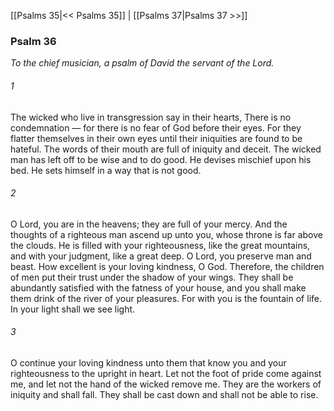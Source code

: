 [[Psalms 35|<< Psalms 35]]  |  [[Psalms 37|Psalms 37 >>]]

### Psalm 36

*To the chief musician, a psalm of David the servant of the Lord.*

###### 1
The wicked who live in transgression say in their hearts, There is no condemnation — for there is no fear of God before their eyes. For they flatter themselves in their own eyes until their iniquities are found to be hateful. The words of their mouth are full of iniquity and deceit. The wicked man has left off to be wise and to do good. He devises mischief upon his bed. He sets himself in a way that is not good.

###### 2
O Lord, you are in the heavens; they are full of your mercy. And the thoughts of a righteous man ascend up unto you, whose throne is far above the clouds. He is filled with your righteousness, like the great mountains, and with your judgment, like a great deep. O Lord, you preserve man and beast. How excellent is your loving kindness, O God. Therefore, the children of men put their trust under the shadow of your wings. They shall be abundantly satisfied with the fatness of your house, and you shall make them drink of the river of your pleasures. For with you is the fountain of life. In your light shall we see light.

###### 3
O continue your loving kindness unto them that know you and your righteousness to the upright in heart. Let not the foot of pride come against me, and let not the hand of the wicked remove me. They are the workers of iniquity and shall fall. They shall be cast down and shall not be able to rise.